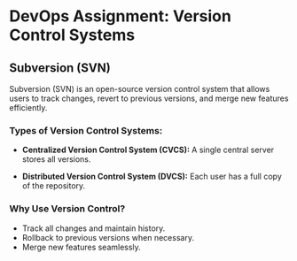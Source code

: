 # DevOps Assignment: Version Control Systems
## Subversion (SVN)
Subversion (SVN) is an open-source version control system that allows users to track changes, revert to previous versions, and merge new features efficiently.
### Types of Version Control Systems:
  - **Centralized Version Control System (CVCS):** A single central server stores all versions.

  - **Distributed Version Control System (DVCS):** Each user has a full copy of the repository.
### Why Use Version Control?
 - Track all changes and maintain history.
 - Rollback to previous versions when necessary.
 - Merge new features seamlessly.
 
